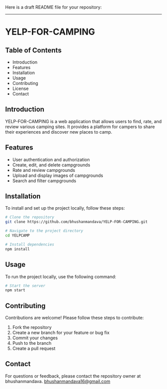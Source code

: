 Here is a draft README file for your repository:

---

# YELP-FOR-CAMPING

## Table of Contents
- Introduction
- Features
- Installation
- Usage
- Contributing
- License
- Contact

## Introduction
YELP-FOR-CAMPING is a web application that allows users to find, rate, and review various camping sites. It provides a platform for campers to share their experiences and discover new places to camp.

## Features
- User authentication and authorization
- Create, edit, and delete campgrounds
- Rate and review campgrounds
- Upload and display images of campgrounds
- Search and filter campgrounds

## Installation
To install and set up the project locally, follow these steps:

```sh
# Clone the repository
git clone https://github.com/bhushanmandava/YELP-FOR-CAMPING.git

# Navigate to the project directory
cd YELPCAMP

# Install dependencies
npm install
```

## Usage
To run the project locally, use the following command:

```sh
# Start the server
npm start
```

## Contributing
Contributions are welcome! Please follow these steps to contribute:

1. Fork the repository
2. Create a new branch for your feature or bug fix
3. Commit your changes
4. Push to the branch
5. Create a pull request


## Contact
For questions or feedback, please contact the repository owner at bhushanmandava.
bhushanmandava16@gmail.com


